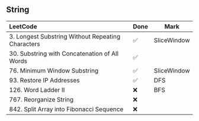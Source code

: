 ## String

|          LeetCode                 | Done | Mark |
| :---                              | ---- | ---- |
| 3. Longest Substring Without Repeating Characters |  ✅  | SliceWindow |
| 30. Substring with Concatenation of All Words     |  ✅  |    |
| 76. Minimum Window Substring                      |  ✅  | SliceWindow |
| 93. Restore IP Addresses                          |  ✅  |  DFS |
| 126. Word Ladder II                               |  ❌  | BFS |
| 767. Reorganize String                            |  ❌  |    |
| 842. Split Array into Fibonacci Sequence          |  ❌  |    |